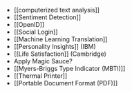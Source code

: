 - [[computerized text analysis]]
- [[Sentiment Detection]]
- [[OpenID]]
- [[Social Login]]
- [[Machine Learning Translation]]
- [[Personality Insights]] (IBM)
- [[Life Satisfaction]] (Cambridge)
- Apply Magic Sauce?
- [[Myers-Briggs Type Indicator (MBTI)]]
- [[Thermal Printer]]
- [[Portable Document Format (PDF)]]

